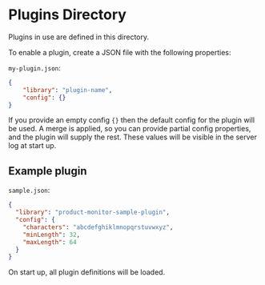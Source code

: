 # Plugins Directory
Plugins in use are defined in this directory.

To enable a plugin, create a JSON file with the following properties:

`my-plugin.json`:

```json
{
    "library": "plugin-name",
    "config": {}
}
```

If you provide an empty config `{}` then the default config for the plugin will be used. A merge is applied, so you can provide partial config properties, and the plugin will supply the rest. These values will be visible in the server log at start up.

## Example plugin
`sample.json`:

```json
{
  "library": "product-monitor-sample-plugin",
  "config": {
    "characters": "abcdefghiklmnopqrstuvwxyz",
    "minLength": 32,
    "maxLength": 64
  }
}
```

On start up, all plugin definitions will be loaded.
